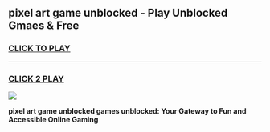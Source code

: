 
## pixel art game unblocked - Play Unblocked Gmaes & Free
<h3>
<a href="https://premium.freeplayer.one?title=pixel_art_game_unblocked&ref=19F">CLICK TO PLAY</a></h3>
<hr>

<h3>
<a href="https://premium.freeplayer.one?title=pixel_art_game_unblocked&ref=19F">CLICK 2 PLAY</a>
  
</h3>

<a href="https://premium.freeplayer.one?title=pixel_art_game_unblocked&ref=19F/"><img src="https://clearcache.store/games.png"></a>


**pixel art game unblocked games unblocked: Your Gateway to Fun and Accessible Online Gaming**
